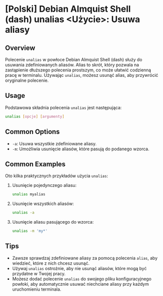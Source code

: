 # [Polski] Debian Almquist Shell (dash) unalias <Użycie>: Usuwa aliasy

## Overview
Polecenie `unalias` w powłoce Debian Almquist Shell (dash) służy do usuwania zdefiniowanych aliasów. Alias to skrót, który pozwala na zastąpienie dłuższego polecenia prostszym, co może ułatwić codzienną pracę w terminalu. Używając `unalias`, możesz usunąć alias, aby przywrócić oryginalne polecenie.

## Usage
Podstawowa składnia polecenia `unalias` jest następująca:

```bash
unalias [opcje] [argumenty]
```

## Common Options
- `-a`: Usuwa wszystkie zdefiniowane aliasy.
- `-m`: Umożliwia usunięcie aliasów, które pasują do podanego wzorca.

## Common Examples
Oto kilka praktycznych przykładów użycia `unalias`:

1. Usunięcie pojedynczego aliasu:
   ```bash
   unalias myalias
   ```

2. Usunięcie wszystkich aliasów:
   ```bash
   unalias -a
   ```

3. Usunięcie aliasu pasującego do wzorca:
   ```bash
   unalias -m 'my*'
   ```

## Tips
- Zawsze sprawdzaj zdefiniowane aliasy za pomocą polecenia `alias`, aby wiedzieć, które z nich chcesz usunąć.
- Używaj `unalias` ostrożnie, aby nie usunąć aliasów, które mogą być przydatne w Twojej pracy.
- Możesz dodać polecenie `unalias` do swojego pliku konfiguracyjnego powłoki, aby automatycznie usuwać niechciane aliasy przy każdym uruchomieniu terminala.